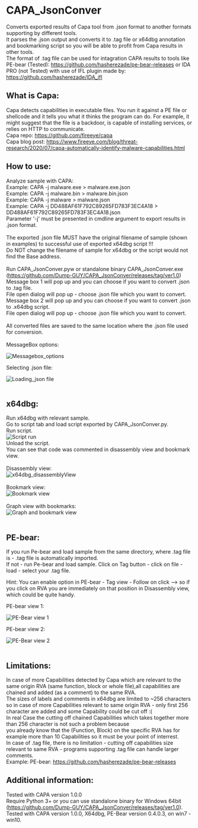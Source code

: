 # CAPA_JsonConver
Converts exported results of Capa tool from .json format to another formats supporting by different tools.<br/>
It parses the .json output and converts it to .tag file or x64dbg annotation and bookmarking script so you will be able to profit from Capa results in other tools.<br/>
The format of .tag file can be used for intagration CAPA results to tools like PE-bear (Tested): https://github.com/hasherezade/pe-bear-releases or IDA PRO (not Tested) with use of IFL plugin made by: https://github.com/hasherezade/IDA_ifl
<br/>
## What is Capa:
Capa detects capabilities in executable files. You run it against a PE file or shellcode and it tells you what it thinks the program can do.
For example, it might suggest that the file is a backdoor, is capable of installing services, or relies on HTTP to communicate.<br/>
Capa repo: https://github.com/fireeye/capa <br/>
Capa blog post: https://www.fireeye.com/blog/threat-research/2020/07/capa-automatically-identify-malware-capabilities.html
<br/>
## How to use:
Analyze sample with CAPA:<br/>
Example: CAPA -j malware.exe > malware.exe.json<br/>
Example: CAPA -j malware.bin > malware.bin.json<br/>
Example: CAPA -j malware > malware.json<br/>
Example: CAPA -j DD488AF61F792C89265FD783F3EC4A18 > DD488AF61F792C89265FD783F3EC4A18.json<br/>
Parameter '-j' must be presented in cmdline argument to export results in .json format.<br/>
<br/>
The exported .json file MUST have the original filename of sample (shown in examples) to successful use of exported x64dbg script !!!<br/> 
Do NOT change the filename of sample for x64dbg or the script would not find the Base address.<br/>
<br/>
Run CAPA_JsonConver.pyw or standalone binary CAPA_JsonConver.exe (https://github.com/Dump-GUY/CAPA_JsonConver/releases/tag/ver1.0)<br/>
Message box 1 will pop up and you can choose if you want to convert .json to .tag file.<br/>
File open dialog will pop up - choose .json file which you want to convert.<br/>
Message box 2 will pop up and you can choose if you want to convert .json to .x64dbg script.<br/>
File open dialog will pop up - choose .json file which you want to convert.<br/>
<br/>
All converted files are saved to the same location where the .json file used for conversion.<br/>
<br/>
MessageBox options:

![Messagebox_options](/Images/Messagebox_options.PNG)

Selecting .json file:

![Loading_json file](/Images/Loading_json_file.PNG)
<br/>
<br/>
## x64dbg:
Run x64dbg with relevant sample.<br/>
Go to script tab and load script exported by CAPA_JsonConver.py.<br/>
Run script.
<br/>
![Script run](/Images/x64dbg_run_script.PNG)
<br/>
Unload the script.<br/>
You can see that code was commented in disassembly view and bookmark view. <br/>
<br/>
Disassembly view:
<br/>
![x64dbg_disassemblyView](/Images/x64dbg_disassemblyView.PNG)
<br/>
<br/>
Bookmark view:
<br/>
![Bookmark view](/Images/x64dbg_bookmarkview.PNG)
<br/>
<br/>
Graph view with bookmarks:
<br/>
![Graph and bookmark view](/Images/x64dbg_Graph_view_and_bookmarks.PNG)
<br/>
<br/>
## PE-bear:
If you run Pe-bear and load sample from the same directory, where .tag file is - .tag file is automatically imported.<br/>
If not - run Pe-bear and load sample. Click on Tag button - click on file - load - select your .tag file.<br/>

Hint: You can enable option in PE-bear - Tag view - Follow on click --> so if you click on RVA you are immediately on that position in 
Disassembly view, which could be quite handy.

PE-bear view 1:

![PE-Bear view 1](/Images/Pe_Bear_1.PNG)


PE-bear view 2:

![PE-Bear view 2](/Images/Pe_Bear_2.PNG)
<br/>
<br/>
## Limitations:
In case of more Capabilities detected by Capa which are relevant to the same origin RVA (same function, block or whole file),all capabilities are chained and added (as a comment) to the same RVA.<br/>
The sizes of labels and comments in x64dbg are limited to ~256 characters so in case of more Capabilities relevant to same origin RVA - only first 256 character are added and some Capability could be cut off :(<br/>
In real Case the cutting off chained Capabilities which takes together more than 256 character is not such a problem because<br/>
you already know that the (Function, Block) on the specific RVA has for example more than 10 Capabilities so it must be your point of interrest.
<br/>
In case of .tag file, there is no limitation - cutting off capabilities size relevant to same RVA - programs supporting .tag file can handle larger comments. <br/>
Example: PE-bear: https://github.com/hasherezade/pe-bear-releases
<br/>
## Additional information:
Tested with CAPA version 1.0.0<br/>
Require Python 3+ or you can use standalone binary for Windows 64bit (https://github.com/Dump-GUY/CAPA_JsonConver/releases/tag/ver1.0).<br/>
Tested with CAPA version 1.0.0, X64dbg, PE-Bear version 0.4.0.3, on win7 - win10.<br/>

